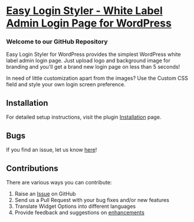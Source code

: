 # [Easy Login Styler - White Label Admin Login Page for WordPress](https://wordpress.org/plugins/easy-login-styler/) #

### Welcome to our GitHub Repository

Easy Login Styler for WordPress provides the simplest WordPress white label admin login page. Just upload logo and background image for branding and you'll get a brand new login page on less than 5 seconds!

In need of little customization apart from the images? Use the Custom CSS field and style your own login screen preference.


## Installation ##

For detailed setup instructions, visit the plugin [Installation](https://wordpress.org/plugins/easy-login-styler/installation/) page.

## Bugs ##
If you find an issue, let us know [here](https://github.com/phpbits/easy-login-styler/issues)!


## Contributions ##
There are various ways you can contribute:

1. Raise an [Issue](https://github.com/phpbits/easy-login-styler/issues) on GitHub
2. Send us a Pull Request with your bug fixes and/or new features
3. Translate Widget Options into different languages
4. Provide feedback and suggestions on [enhancements](https://github.com/phpbits/easy-login-styler/issues)
